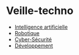 # Veille-techno

- [Intelligence artificielle](./AI/index.md)
- [Robotique](./Robotique/index.md)
- [Cyber-Sécurité](./Cyber-Sécurité/index.md)
- [Développement](./Cyber-Sécurité/index.md)
